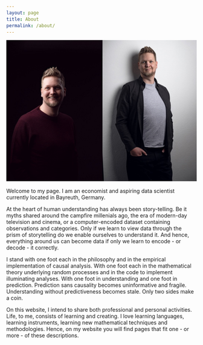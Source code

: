 ```yaml
---
layout: page
title: About
permalink: /about/
---
```

![me](assets/images/zusatzfoto3.jpg)

Welcome to my page. I am an economist and aspiring data scientist currently located in Bayreuth, Germany.

At the heart of human understanding has always been story-telling. Be it myths shared around the campfire millenials ago, the era of modern-day television and cinema, or a computer-encoded dataset containing observations and categories. Only if we learn to view data through the prism of storytelling do we enable ourselves to understand it. And hence, everything around us can become data if only we learn to encode - or decode - it correctly.

I stand with one foot each in the philosophy and in the empirical implementation of causal analysis. With one foot each in the mathematical theory underlying random processes and in the code to implement illuminating analyses. With one foot in understanding and one foot in prediction. Prediction sans causality becomes uninformative and fragile. Understanding without predictiveness becomes stale. Only two sides make a coin.

On this website, I intend to share both professional and personal activities. Life, to me, consists of learning and creating. I love learning languages, learning instruments, learning new mathematical techniques and methodologies. Hence, on my website you will find pages that fit one - or more - of these descriptions.
